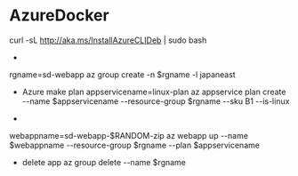 # AzureDocker

curl -sL http://aka.ms/InstallAzureCLIDeb | sudo bash

-
rgname=sd-webapp
az group create -n $rgname -l japaneast

- Azure make plan
appservicename=linux-plan
az appservice plan create --name $appservicename --resource-group $rgname --sku B1 --is-linux

-
webappname=sd-webapp-$RANDOM-zip
az webapp up --name $webappname --resource-group $rgname --plan $appservicename

- delete app
az group delete --name $rgname